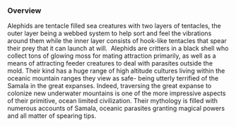 
### Overview

Alephids are tentacle filled sea creatures with two layers of tentacles, the outer layer being a webbed system to help sort and feel the vibrations around them while the inner layer consists of hook-like tentacles that spear their prey that it can launch at will.  Alephids are critters in a black shell who collect tons of glowing moss for mating attraction primarily, as well as a means of attracting feeder creatures to deal with parasites outside the mold.  Their kind has a huge range of high altitude cultures living within the oceanic mountain ranges they view as safe- being utterly terrified of the Samala in the great expanses.  Indeed, traversing the great expanse to colonize new underwater mountains is one of the more impressive aspects of their primitive, ocean limited civilization.  Their mythology is filled with numerous accounts of Samala, oceanic parasites granting magical powers and all matter of spearing tips.
